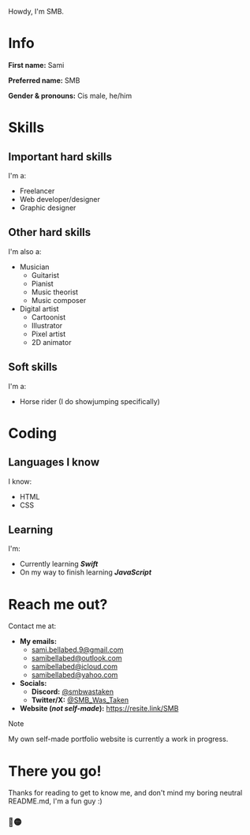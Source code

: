Howdy, I'm SMB.

# Info
**First name:** Sami

**Preferred name:** SMB

**Gender & pronouns:** Cis male, he/him

# Skills

## Important hard skills
I'm a:

- Freelancer
- Web developer/designer
- Graphic designer 

## Other hard skills
I'm also a:

- Musician
  - Guitarist
  - Pianist
  - Music theorist
  - Music composer
- Digital artist
  - Cartoonist
  - Illustrator
  - Pixel artist
  - 2D animator
      
## Soft skills
I'm a:

- Horse rider (I do showjumping specifically)
 
# Coding

## Languages I know
I know:

- HTML
- CSS

## Learning
I'm:
  - Currently learning ***Swift***
  - On my way to finish learning ***JavaScript***

# Reach me out?
Contact me at:

- **My emails:**
  - sami.bellabed.9@gmail.com
  - samibellabed@outlook.com
  - samibellabed@icloud.com
  - samibellabed@yahoo.com
- **Socials:**
  - **Discord:** [@smbwastaken](https://discordapp.com/users/348466555786362880)
  - **Twitter/X:** [@SMB_Was_Taken](https://x.com/SMB_was_taken)
- **Website (_not self-made_):** https://resite.link/SMB

> [!NOTE]
> My own self-made portfolio website is currently a work in progress.

# There you go!

Thanks for reading to get to know me, and don't mind my boring neutral README.md, I'm a fun guy :)

### 🔵🟡
